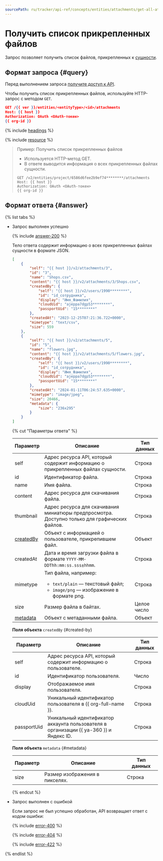 ```yaml
---
sourcePath: ru/tracker/api-ref/concepts/entities/attachments/get-all-attachments.md
---
```

# Получить список прикрепленных файлов

Запрос позволяет получить список файлов, прикрепленных к [сущности](../about-entities.md).

## Формат запроса {#query}

Перед выполнением запроса [получите доступ к API](../../access.md).

Чтобы получить список прикрепленных файлов, используйте HTTP-запрос с методом `GET`.

```json
GET /{{ ver }}/entities/<entityType>/<id>/attachments
Host: {{ host }}
Authorization: OAuth <OAuth-токен>
{{ org-id }}
```

{% include [headings](../../../../_includes/tracker/api/headings.md) %}

{% include [resource](../../../../_includes/tracker/api/resource-entity.md) %}

> Пример: Получить список прикрепленных файлов
>
> - Используется HTTP-метод GET.
> - В ответе выводится информация о всех прикрепленных файлах сущности.
>
> ```
> GET /v2/entities/project/6586d6fee2b9ef74********/attachments
> Host: {{ host }}
> Authorization: OAuth <OAuth-токен>
> {{ org-id }}
> ```

## Формат ответа {#answer}

{% list tabs %}

- Запрос выполнен успешно

  {% include [answer-200](../../../../_includes/tracker/api/answer-200.md) %}

  Тело ответа содержит информацию о всех прикрепленных файлах сущности в формате JSON.

  ```json
  [
      {
          "self": "{{ host }}/v2/attachments/3", 
          "id": "3",
          "name": "Shops.csv", 
          "content": "{{ host }}/v2/attachments/3/Shops.csv",
          "createdBy": {
              "self": "{{ host }}/v2/users/1990********",
              "id": "id_сотрудника",
              "display": "Имя_Фамилия",
              "cloudUid": "ajeppa7dgp53********",
              "passportUid": "15********"
          },
          "createdAt": "2023-12-25T07:21:36.722+0000", 
          "mimetype": "text/csv", 
          "size": 559
      }, 
      {
          "self": "{{ host }}/v2/attachments/5", 
          "id": "5", 
          "name": "flowers.jpg", 
          "content": "{{ host }}/v2/attachments/5/flowers.jpg",
          "createdBy": {
              "self": "{{ host }}/v2/users/1990********",
              "id": "id_сотрудника",
              "display": "Имя_Фамилия",
              "cloudUid": "ajeppa7dgp53********",
              "passportUid": "15********"
          },
          "createdAt": "2024-01-11T06:24:57.635+0000", 
          "mimetype": "image/jpeg", 
          "size": 20466, 
          "metadata": {
              "size": "236x295"
          }
      }
  ]
  ```

  {% cut "Параметры ответа" %}

  Параметр | Описание | Тип данных
  ----- | ----- | -----
  self | Адрес ресурса API, который содержит информацию о прикрепленных файлах сущности. | Строка
  id | Идентификатор файла. | Строка
  name | Имя файла. | Строка
  content | Адрес ресурса для скачивания файла. | Строка
  thumbnail | Адрес ресурса для скачивания миниатюры предпросмотра. Доступно только для графических файлов. | Строка
  [createdBy](#created-by) | Объект с информацией о пользователе, прикрепившем файл. | Объект
  createdAt | Дата и время загрузки файла в формате `YYYY-MM-DDThh:mm:ss.sss±hhmm`. | Строка
  mimetype | Тип файла, например:<ul><li>`text/plain` — текстовый файл;</li><li>`image/png` — изображение в формате png.</li></ul> | Строка
  size | Размер файла в байтах. | Целое число
  [metadata](#metadata) | Объект с метаданными файла. | Объект

  **Поля объекта** `createdBy` {#created-by}

  Параметр | Описание | Тип данных
  ----- | ----- | -----
  self | Адрес ресурса API, который содержит информацию о пользователе. | Строка
  id | Идентификатор пользователя. | Число
  display | Отображаемое имя пользователя. | Строка
  cloudUid | Уникальный идентификатор пользователя в {{ org-full-name }}. | Строка
  passportUid | Уникальный идентификатор аккаунта пользователя в организации {{ ya-360 }} и Яндекс ID. | Строка

  **Поля объекта** `metadata` {#metadata}

  Параметр | Описание | Тип данных
  ----- | ----- | -----
  size | Размер изображения в пикселях. | Строка

  {% endcut %}

- Запрос выполнен с ошибкой

  Если запрос не был успешно обработан, API возвращает ответ с кодом ошибки:

  {% include [error-400](../../../../_includes/tracker/api/answer-error-400.md) %}
  
  {% include [error-404](../../../../_includes/tracker/api/answer-error-404.md) %}
  
  {% include [error-422](../../../../_includes/tracker/api/answer-error-422.md) %}

{% endlist %}

